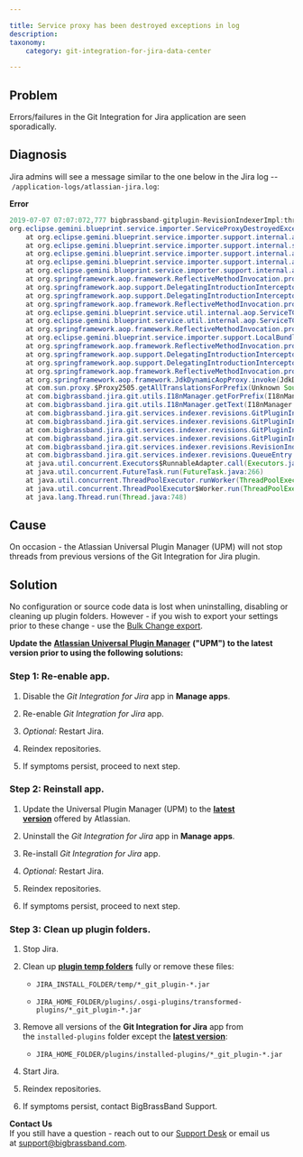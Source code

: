 ```yaml
---

title: Service proxy has been destroyed exceptions in log
description:
taxonomy:
    category: git-integration-for-jira-data-center

---
```


## Problem

Errors/failures in the Git Integration for Jira application are seen sporadically.

## Diagnosis

Jira admins will see a message similar to the one below in the Jira log -- `/application-logs/atlassian-jira.log`:

**Error**
```java
2019-07-07 07:07:072,777 bigbrassband-gitplugin-RevisionIndexerImpl:thread - 0 ERROR      [c.b.j.g.s.indexer.revisions.RevisionIndexerImpl] Unable to index repository 'my-repository-example-name' (repoId: 777)
org.eclipse.gemini.blueprint.service.importer.ServiceProxyDestroyedException: service proxy has been destroyed
    at org.eclipse.gemini.blueprint.service.importer.support.internal.aop.ServiceDynamicInterceptor$ServiceLookUpCallback.doWithRetry(ServiceDynamicInterceptor.java:101)
    at org.eclipse.gemini.blueprint.service.importer.support.internal.support.RetryTemplate.execute(RetryTemplate.java:81)
    at org.eclipse.gemini.blueprint.service.importer.support.internal.aop.ServiceDynamicInterceptor.lookupService(ServiceDynamicInterceptor.java:427)
    at org.eclipse.gemini.blueprint.service.importer.support.internal.aop.ServiceDynamicInterceptor.getTarget(ServiceDynamicInterceptor.java:400)
    at org.eclipse.gemini.blueprint.service.importer.support.internal.aop.ServiceInvoker.invoke(ServiceInvoker.java:60)
    at org.springframework.aop.framework.ReflectiveMethodInvocation.proceed(ReflectiveMethodInvocation.java:185)
    at org.springframework.aop.support.DelegatingIntroductionInterceptor.doProceed(DelegatingIntroductionInterceptor.java:136)
    at org.springframework.aop.support.DelegatingIntroductionInterceptor.invoke(DelegatingIntroductionInterceptor.java:124)
    at org.springframework.aop.framework.ReflectiveMethodInvocation.proceed(ReflectiveMethodInvocation.java:185)
    at org.eclipse.gemini.blueprint.service.util.internal.aop.ServiceTCCLInterceptor.invokeUnprivileged(ServiceTCCLInterceptor.java:70)
    at org.eclipse.gemini.blueprint.service.util.internal.aop.ServiceTCCLInterceptor.invoke(ServiceTCCLInterceptor.java:53)
    at org.springframework.aop.framework.ReflectiveMethodInvocation.proceed(ReflectiveMethodInvocation.java:185)
    at org.eclipse.gemini.blueprint.service.importer.support.LocalBundleContextAdvice.invoke(LocalBundleContextAdvice.java:57)
    at org.springframework.aop.framework.ReflectiveMethodInvocation.proceed(ReflectiveMethodInvocation.java:185)
    at org.springframework.aop.support.DelegatingIntroductionInterceptor.doProceed(DelegatingIntroductionInterceptor.java:136)
    at org.springframework.aop.support.DelegatingIntroductionInterceptor.invoke(DelegatingIntroductionInterceptor.java:124)
    at org.springframework.aop.framework.ReflectiveMethodInvocation.proceed(ReflectiveMethodInvocation.java:185)
    at org.springframework.aop.framework.JdkDynamicAopProxy.invoke(JdkDynamicAopProxy.java:212)
    at com.sun.proxy.$Proxy2505.getAllTranslationsForPrefix(Unknown Source)
    at com.bigbrassband.jira.git.utils.I18nManager.getForPrefix(I18nManager.java:54)
    at com.bigbrassband.jira.git.utils.I18nManager.getText(I18nManager.java:62)
    at com.bigbrassband.jira.git.services.indexer.revisions.GitPluginIndexManagerImpl.handleUpdateError(GitPluginIndexManagerImpl.java:303)
    at com.bigbrassband.jira.git.services.indexer.revisions.GitPluginIndexManagerImpl.fetchImpl(GitPluginIndexManagerImpl.java:523)
    at com.bigbrassband.jira.git.services.indexer.revisions.GitPluginIndexManagerImpl.callFetch(GitPluginIndexManagerImpl.java:502)
    at com.bigbrassband.jira.git.services.indexer.revisions.GitPluginIndexManagerImpl.updateIndex(GitPluginIndexManagerImpl.java:339)
    at com.bigbrassband.jira.git.services.indexer.revisions.RevisionIndexerImpl$1.doRun(RevisionIndexerImpl.java:151)
    at com.bigbrassband.jira.git.services.indexer.revisions.QueueEntry.run(QueueEntry.java:82)
    at java.util.concurrent.Executors$RunnableAdapter.call(Executors.java:511)
    at java.util.concurrent.FutureTask.run(FutureTask.java:266)
    at java.util.concurrent.ThreadPoolExecutor.runWorker(ThreadPoolExecutor.java:1149)
    at java.util.concurrent.ThreadPoolExecutor$Worker.run(ThreadPoolExecutor.java:624)
    at java.lang.Thread.run(Thread.java:748)
```

## Cause

On occasion - the Atlassian Universal Plugin Manager (UPM) will not stop threads from previous versions of the Git Integration for Jira plugin.

## Solution

No configuration or source code data is lost when uninstalling, disabling or cleaning up plugin folders. However - if you wish to export your settings prior to these change - use the [Bulk Change export](/git-integration-for-jira-data-center/bulk-export-gij-self-managed).

**Update the** [**Atlassian Universal Plugin Manager**](https://marketplace.atlassian.com/apps/23915/atlassian-universal-plugin-manager) **("UPM") to the latest version prior to using the following solutions:**

### Step 1: Re-enable app.

1.  Disable the _Git Integration for Jira_ app in **Manage apps**.

2.  Re-enable _Git Integration for Jira_ app.

3.  _Optional:_ Restart Jira.

4.  Reindex repositories.

5.  If symptoms persist, proceed to next step.

### Step 2: Reinstall app.

1.  Update the Universal Plugin Manager (UPM) to the [**latest version**](https://marketplace.atlassian.com/apps/23915/atlassian-universal-plugin-manager?tab=versions) offered by Atlassian.

2.  Uninstall the _Git Integration for Jira_ app in **Manage apps**.

3.  Re-install _Git Integration for Jira_ app.

4.  _Optional:_ Restart Jira.

5.  Reindex repositories.

6.  If symptoms persist, proceed to next step.

### Step 3: Clean up plugin folders.

1.  Stop Jira.

2.  Clean up [**plugin temp folders**](https://answers.atlassian.com/questions/7110972/can-we-clean-up-osgi-plugins-in-jira) fully or remove these files:

    *   `JIRA_INSTALL_FOLDER/temp/*_git_plugin-*.jar`

    *   `JIRA_HOME_FOLDER/plugins/.osgi-plugins/transformed-plugins/*_git_plugin-*.jar`

3.  Remove all versions of the **Git Integration for Jira** app from the `installed-plugins` folder except the [**latest version**](https://marketplace.atlassian.com/apps/4984/git-integration-for-jira?hosting=server&tab=versions):

    *   `JIRA_HOME_FOLDER/plugins/installed-plugins/*_git_plugin-*.jar`

4.  Start Jira.

5.  Reindex repositories.

6.  If symptoms persist, contact BigBrassBand Support.

<div class="bbb-callout bbb--tip">
    <div class="irow">
    <div class="ilogobox">
        <span class="logoimg"></span>
    </div>
    <div class="imsgbox">
        <b>Contact Us</b><br>
        If you still have a question - reach out to our <a href='https://bigbrassband.atlassian.net/servicedesk/customer/portals'>Support Desk</a> or email us at <a href='mailto:support@bigbrassband.com'>support@bigbrassband.com</a>.
    </div>
    </div>
</div>
<br>

